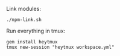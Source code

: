 
Link modules:

    ./npm-link.sh

Run everything in tmux:

    gem install heytmux
    tmux new-session "heytmux workspace.yml"


